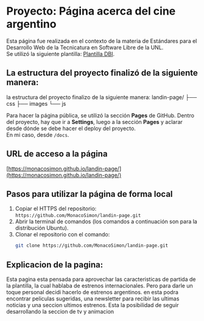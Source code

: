 # Proyecto: Página acerca del cine argentino

Esta página fue realizada en el contexto de la materia de Estándares para el Desarrollo Web de la Tecnicatura en Software Libre de la UNL.  
Se utilizó la siguiente plantilla: [Plantilla DBI](https://plantillashtmlgratis.com/en/todas-las-plantillas/plantilla/download-free-html-template-dbi/).

## La estructura del proyecto finalizó de la siguiente manera:

la estructura del proyecto finalizo de la siguiente manera:
landin-page/
├── css
├── images
└── js

Para hacer la página pública, se utilizó la sección **Pages** de GitHub. Dentro del proyecto, hay que ir a **Settings**, luego a la sección **Pages** y aclarar desde dónde se debe hacer el deploy del proyecto.  
En mi caso, desde `/docs`.

## URL de acceso a la página
[https://monacosimon.github.io/landin-page/](https://monacosimon.github.io/landin-page/)

## Pasos para utilizar la página de forma local
1. Copiar el HTTPS del repositorio: `https://github.com/MonacoSimon/landin-page.git`  
2. Abrir la terminal de comandos (los comandos a continuación son para la distribución Ubuntu).  
3. Clonar el repositorio con el comando:
   ```bash
   git clone https://github.com/MonacoSimon/landin-page.git

## Explicacion de la pagina:
Esta pagina esta  pensada para aprovechar las caracteristicas de partida de la plantilla, la cual hablaba de estrenos internacionales. Pero para darle un toque personal decidi hacerlo de estrenos
argentinos. en esta podra encontrar peliculas sugeridas, una newsletter para recibir las ultimas noticias y una seccion ultimos estrenos. Esta la posibilidad de seguir desarrollando la seccion de 
tv y animacion
